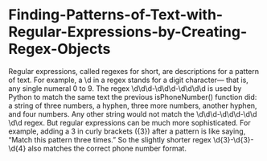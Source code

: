 # Finding-Patterns-of-Text-with-Regular-Expressions-by-Creating-Regex-Objects

Regular expressions, called regexes for short, are descriptions for a pattern of text. For example, a \d in a regex stands for a digit character— that is, any single numeral 0 to 9. The regex \d\d\d-\d\d\d-\d\d\d\d is used by Python to match the same text the previous isPhoneNumber() function did: a string of three numbers, a hyphen, three more numbers, another hyphen, and four numbers. Any other string would not match the \d\d\d-\d\d\d-\d\d \d\d regex.
But regular expressions can be much more sophisticated. For example, adding a 3 in curly brackets ({3}) after a pattern is like saying, “Match this pattern three times.” So the slightly shorter regex \d{3}-\d{3}-\d{4} also matches the correct phone number format.
